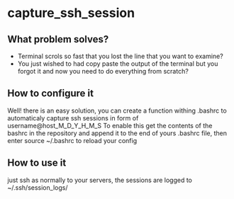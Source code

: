 # capture_ssh_session

## What problem solves?
* Terminal scrols so fast that you lost the line that you want to examine?
* You just wished to had copy paste the output of the terminal but you forgot it and now you need to do everything from scratch?

## How to configure it
Well! there is an easy solution, you can create a function withing .bashrc to automaticaly capture ssh sessions in form of username@host_M_D_Y_H_M_S
To enable this get the contents of the bashrc in the repository and append it to the end of yours .bashrc file, then enter source ~/.bashrc to reload your config

## How to use it
just ssh as normally to your servers, the sessions are logged to  ~/.ssh/session_logs/
